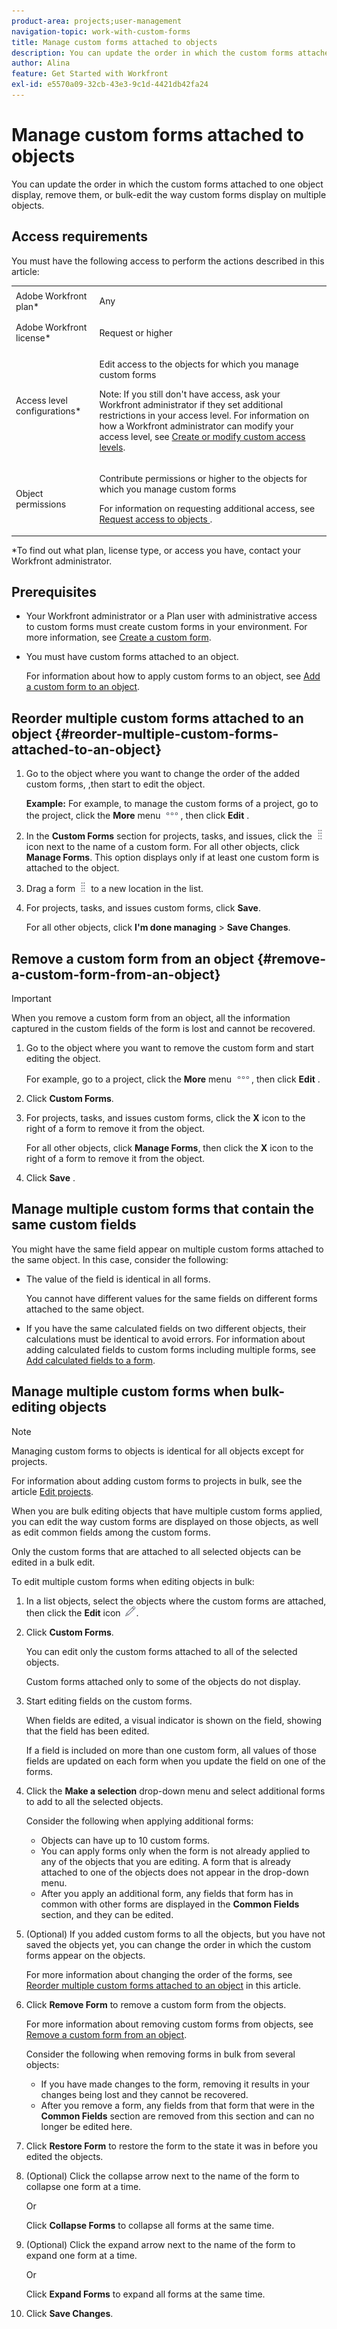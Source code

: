 ```yaml
---
product-area: projects;user-management
navigation-topic: work-with-custom-forms
title: Manage custom forms attached to objects
description: You can update the order in which the custom forms attached to one object display, remove them, or bulk-edit the way custom forms display on multiple objects.
author: Alina
feature: Get Started with Workfront
exl-id: e5570a09-32cb-43e3-9c1d-4421db42fa24
---
```

# Manage custom forms attached to objects

<!--<span class="preview">The highlighted information on this page refers to functionality not yet generally available. It is available for all customers in the Preview environment and for a select group of customers in the Production environment.</span>-->

You can update the order in which the custom forms attached to one object display, remove them, or bulk-edit the way custom forms display on multiple objects.

## Access requirements

You must have the following access to perform the actions described in this article:

<table style="table-layout:auto"> 
 <col> 
 <col> 
 <tbody> 
  <tr> 
   <td role="rowheader">Adobe Workfront plan*</td> 
   <td> <p>Any </p> </td> 
  </tr> 
  <tr> 
   <td role="rowheader">Adobe Workfront license*</td> 
   <td> <p>Request or higher</p> </td> 
  </tr> 
  <tr> 
   <td role="rowheader">Access level configurations*</td> 
   <td> <p>Edit access to the objects for which you manage custom forms</p> <p>Note: If you still don't have access, ask your Workfront administrator if they set additional restrictions in your access level. For information on how a Workfront administrator can modify your access level, see <a href="../../administration-and-setup/add-users/configure-and-grant-access/create-modify-access-levels.md" class="MCXref xref">Create or modify custom access levels</a>.</p> </td> 
  </tr> 
  <tr> 
   <td role="rowheader">Object permissions</td> 
   <td> <p>Contribute permissions or higher to the objects for which you manage custom forms</p> <p>For information on requesting additional access, see <a href="../../workfront-basics/grant-and-request-access-to-objects/request-access.md" class="MCXref xref">Request access to objects </a>.</p> </td> 
  </tr> 
 </tbody> 
</table>

&#42;To find out what plan, license type, or access you have, contact your Workfront administrator.

## Prerequisites

* Your Workfront administrator or a Plan user with administrative access to custom forms must create custom forms in your environment. For more information, see [Create a custom form](/help/quicksilver/administration-and-setup/customize-workfront/create-manage-custom-forms/form-designer/design-a-form/design-a-form.md).
* You must have custom forms attached to an object.

  For information about how to apply custom forms to an object, see [Add a custom form to an object](../../workfront-basics/work-with-custom-forms/add-a-custom-form-to-an-object.md).

## Reorder multiple custom forms attached to an object {#reorder-multiple-custom-forms-attached-to-an-object}

1. Go to the object where you want to change the order of the added custom forms, ,then start to edit the object.

   **Example:** For example, to manage the custom forms of a project, go to the project,  click the **More** menu ![](assets/more-icon.png), then click **Edit** .

1. In the **Custom Forms** section for projects, tasks, and issues, click the ![](assets/move-icon---dots.png) icon next to the name of a custom form. For all other objects, click **Manage Forms**. This option displays only if at least one custom form is attached to the object.
1. Drag a form ![](assets/move-icon---dots.png) to a new location in the list.
1. For projects, tasks, and issues custom forms, click **Save**.

   For all other objects, click **I'm done managing** >&nbsp;**Save Changes**.

## Remove a custom form from an object {#remove-a-custom-form-from-an-object}

>[!IMPORTANT]
>
>When you remove a custom form from an object, all the information captured in the custom fields of the form is lost and cannot be recovered.

1. Go to the object where you want to remove&nbsp;the custom form and start editing the object.

   For example, go to a project,  click the **More** menu ![](assets/more-icon.png), then click **Edit** .

1. Click **Custom Forms**.
1. For projects, tasks, and issues custom forms, click the **X**&nbsp;icon to the right of a form to remove it from the object.

   For all other objects, click **Manage Forms**, then click the **X** icon to the right of a form to remove it from the object.

1. Click **Save** .

## Manage multiple custom forms that contain the same custom fields

You might have the same field appear on multiple custom forms attached to the same object. In this case, consider the following:

* The value of the field is identical in all forms.

  You cannot have different values for the same fields on different forms attached to the same object.

* If you have the same calculated fields on two different objects, their calculations must be identical to avoid errors. For information about adding calculated fields to custom forms including multiple forms, see [Add calculated fields to a form](/help/quicksilver/administration-and-setup/customize-workfront/create-manage-custom-forms/form-designer/design-a-form/add-a-calculated-field.md).

## Manage multiple custom forms when bulk-editing objects

<!--
drafted for bulk-editing projects. When it releases to Prod for projects, take "in the preview environment" and the yellow tags out. Add additional objects here in the same way when they become available:-->

>[!NOTE]
>
>Managing custom forms to objects is identical for all objects except for projects. 
>
>For information about adding custom forms to projects in bulk, see the article [Edit projects](../../manage-work/projects/manage-projects/edit-projects.md).

When you are bulk editing objects that have multiple custom forms applied, you can edit the way custom forms are displayed on those objects, as well as edit common fields among the custom forms.

Only the custom forms that are attached to all selected objects can be edited in a bulk edit.

To edit multiple custom forms when editing objects in bulk:

1. In a list objects, select the objects where the custom forms are attached, then click  the **Edit** icon ![](assets/edit-icon.png).
1. Click **Custom Forms**.

   You can edit only the custom forms attached to all of the selected objects.

   Custom forms attached only to some of the objects do not display.

1. Start editing fields on the custom forms.

   When fields are edited, a visual indicator is shown on the field, showing that the field has been edited.

   If a field is included on more than one custom form, all values of those fields are updated on each form when you update the field on one of the forms.

1. Click the **Make a selection** drop-down menu and select additional forms to add to all the selected objects.

   Consider the following when applying additional forms:

   * Objects can have up to 10 custom forms.
   * You can apply forms only when the form is not already applied to any of the objects that you are editing. A form that is already attached to one of the objects does not appear in the drop-down menu.
   * After you apply an additional form, any fields that form has in common with other forms are displayed in the **Common Fields** section, and they can be edited.

1. (Optional) If you added custom forms to all the objects, but you have not saved the objects yet, you can change the order in which the custom forms appear on the objects.

   For more information about changing the order of the forms, see [Reorder multiple custom forms attached to an object](#reorder-multiple-custom-forms-attached-to-an-object) in this article.

1. Click **Remove Form** to remove a custom form from the objects.

   For more information about removing custom forms from objects, see [Remove a custom form from an object](#remove-a-custom-form-from-an-object).

   Consider the following when removing forms in bulk from several objects:

   * If you have made changes to the form, removing it results in your changes being lost and they cannot be recovered.
   * After you remove a form, any fields from that form that were in the **Common Fields** section are removed from this section and can no longer be edited here.

1. Click&nbsp;**Restore Form** to restore the form to the state it was in before you edited the objects.
1. (Optional) Click the collapse arrow next to the name of the form to collapse one form at a time.

   Or

   Click **Collapse Forms** to collapse all forms at the same time.

1. (Optional) Click the expand arrow next to the name of the form to expand one form at a time.

   Or

   Click **Expand Forms** to expand all forms at the same time.&nbsp;

1. Click **Save Changes**.
